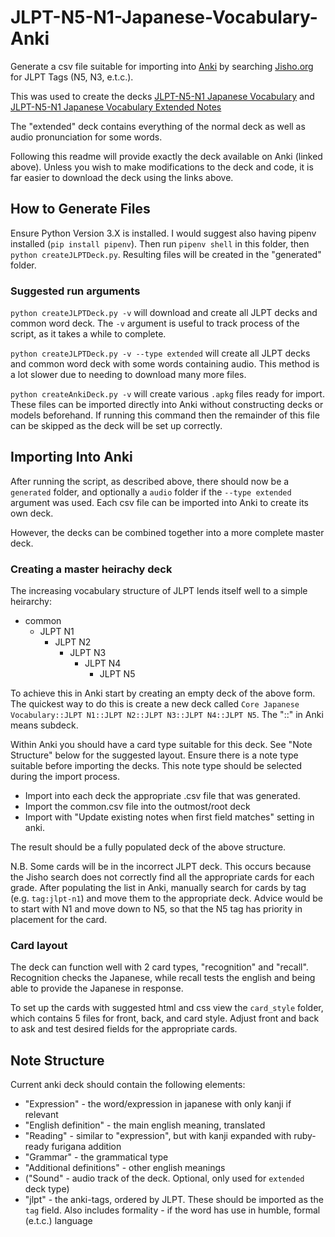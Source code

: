 # JLPT-N5-N1-Japanese-Vocabulary-Anki

Generate a csv file suitable for importing into [Anki](https://apps.ankiweb.net/) by searching [Jisho.org](https://jisho.org/) for JLPT Tags (N5, N3, e.t.c.).

This was used to create the decks [JLPT-N5-N1 Japanese Vocabulary](https://ankiweb.net/shared/info/1550984460) and [JLPT-N5-N1 Japanese Vocabulary Extended Notes](https://ankiweb.net/shared/info/336300824)

The "extended" deck contains everything of the normal deck as well as audio pronunciation for some words.

Following this readme will provide exactly the deck available on Anki (linked above). Unless you wish to make modifications to the deck and code, it is far easier to download the deck using the links above.

## How to Generate Files

Ensure Python Version 3.X is installed. I would suggest also having pipenv installed (`pip install pipenv`). Then run `pipenv shell` in this folder, then `python createJLPTDeck.py`. Resulting files will be created in the "generated" folder.

### Suggested run arguments

`python createJLPTDeck.py -v` will download and create all JLPT decks and common word deck. The `-v` argument is useful to track process of the script, as it takes a while to complete.

`python createJLPTDeck.py -v --type extended` will create all JLPT decks and common word deck with some words containing audio. This method is a lot slower due to needing to download many more files.

`python createAnkiDeck.py -v` will create various `.apkg` files ready for import. These files can be imported directly into Anki without constructing decks or models beforehand. If running this command then the remainder of this file can be skipped as the deck will be set up correctly.

## Importing Into Anki

After running the script, as described above, there should now be a `generated` folder, and optionally a `audio` folder if the `--type extended` argument was used. Each csv file can be imported into Anki to create its own deck. 

However, the decks can be combined together into a more complete master deck.

### Creating a master heirachy deck

The increasing vocabulary structure of JLPT lends itself well to a simple heirarchy:

- common
	- JLPT N1
		- JLPT N2
			- JLPT N3
				- JLPT N4
					- JLPT N5

To achieve this in Anki start by creating an empty deck of the above form. The quickest way to do this is create a new deck called `Core Japanese Vocabulary::JLPT N1::JLPT N2::JLPT N3::JLPT N4::JLPT N5`. The "::" in Anki means subdeck.

Within Anki you should have a card type suitable for this deck. See "Note Structure" below for the suggested layout. Ensure there is a note type suitable before importing the decks. This note type should be selected during the import process.

- Import into each deck the appropriate .csv file that was generated.
- Import the common.csv file into the outmost/root deck
- Import with "Update existing notes when first field matches" setting in anki.

The result should be a fully populated deck of the above structure. 

N.B. Some cards will be in the incorrect JLPT deck. This occurs because the Jisho search does not correctly find all the appropriate cards for each grade. After populating the list in Anki, manually search for cards by tag (e.g. `tag:jlpt-n1`) and move them to the appropriate deck. Advice would be to start with N1 and move down to N5, so that the N5 tag has priority in placement for the card.

### Card layout

The deck can function well with 2 card types, "recognition" and "recall". Recognition checks the Japanese, while recall tests the english and being able to provide the Japanese in response.

To set up the cards with suggested html and css view the `card_style` folder, which contains 5 files for front, back, and card style. Adjust front and back to ask and test desired fields for the appropriate cards.

## Note Structure

Current anki deck should contain the following elements:
- "Expression" - the word/expression in japanese with only kanji if relevant
- "English definition" - the main english meaning, translated
- "Reading" - similar to "expression", but with kanji expanded with ruby-ready furigana addition
- "Grammar" - the grammatical type
- "Additional definitions" - other english meanings
- ("Sound" - audio track of the deck. Optional, only used for `extended` deck type)
- "jlpt" - the anki-tags, ordered by JLPT. These should be imported as the `tag` field. Also includes formality - if the word has use in humble, formal (e.t.c.) language
